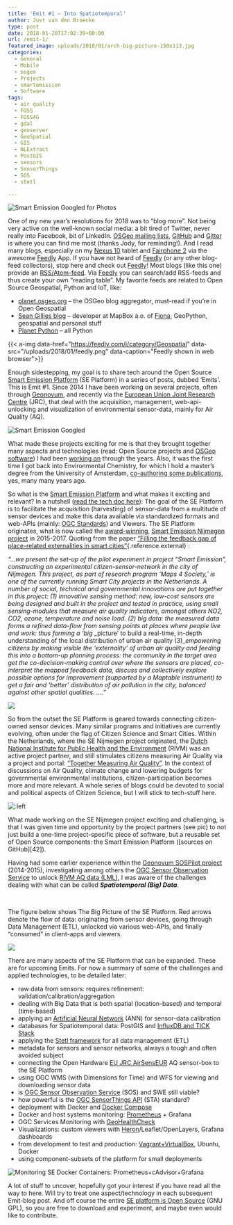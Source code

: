 ```yaml
---
title: 'Emit #1 – Into Spatiotemporal'
author: Just van den Broecke
type: post
date: 2018-01-20T17:02:39+00:00
url: /emit-1/
featured_image: uploads/2018/01/arch-big-picture-150x113.jpg
categories:
  - General
  - Mobile
  - osgeo
  - Projects
  - smartemission
  - Software
tags:
  - air quality
  - FOSS
  - FOSS4G
  - gdal
  - geoserver
  - GeoSpatial
  - GIS
  - NLExtract
  - PostGIS
  - sensors
  - SensorThings
  - SOS
  - stetl

---
```

![Smart Emission Googled for Photos](/uploads/2018/01/se-google-photo.jpg)

One of my new year&#8217;s resolutions for 2018 was to &#8220;blog more&#8221;. Not being very active on the well-known social media: a bit tired of Twitter, never really into Facebook, bit of LinkedIn. [OSGeo mailing lists][8], [GitHub][9] and [Gitter][10] is where you can find me most (thanks Jody, for reminding!). And I read many blogs, especially on my [Nexus 10][11] tablet and [Fairphone 2][12] via the awesome [Feedly][13] App. If you have not heard of [Feedly][13] (or any other blog-feed collectors), stop here and check out [Feedly][13]! Most blogs (like this one) provide an [RSS/Atom-feed][1]. Via [Feedly][13] you can search/add RSS-feeds and thus create your own &#8220;reading table&#8221;. My favorite feeds are related to Open Source Geospatial, Python and IoT, like:

  * [planet.osgeo.org][2] &#8211; the OSGeo blog aggregator, must-read if you&#8217;re in Open Geospatial
  * [Sean Gillies blog][3] &#8211; developer at MapBox a.o. of [Fiona][4], GeoPython, geospatial and personal stuff
  * [Planet Python][5] &#8211; all Python

  {{< a-img data-href="https://feedly.com/i/category/Geospatial" data-src="/uploads/2018/01/feedly.png" data-caption="Feedly shown in web browser">}}

Enough sidestepping, my goal is to share tech around the Open Source [Smart Emission Platform][14] (SE Platform) in a series of posts, dubbed  &#8216;Emits&#8217;. This is Emit #1. Since 2014 I have been working on several projects, often through [Geonovum][6], and recently via the [European Union Joint Research Centre][15] (JRC), that deal with the acquisition, management, web-api-unlocking and visualization of environmental sensor-data, mainly for Air Quality (AQ).

![Smart Emission Googled](/uploads/2018/01/se-google.jpg)

What made these projects exciting for me is that they brought together many aspects and technologies (read: Open Source projects and [OSGeo software][16]) I had been [working on][17] through the years. Also, it was the first time I got back into Environmental Chemistry, for which I hold a master&#8217;s degree from the University of Amsterdam, [co-authoring some publications][18], yes, many many years ago.

So what is the [Smart Emission Platform][14] and what makes it exciting and relevant? In a nutshell ([read the tech doc here][19]): The goal of the SE Platform is to facilitate the acquisition (harvesting)  of sensor-data from a multitude of sensor devices and make this data available via standardized formats and web-APIs (mainly: [OGC Standards][20]) and Viewers. The SE Platform originates, what is now called the [award-winning][21], [Smart Emission Nijmegen project][22] in 2015-2017. Quoting from the paper [&#8220;Filling the feedback gap of place-related externalities in smart cities&#8221;][7]{.reference.external} :

_“…we present the set-up of the pilot experiment in project “Smart Emission”,_ _constructing an experimental citizen-sensor-network in the city of Nijmegen. This project, as part of_ _research program ‘Maps 4 Society,’ is one of the currently running Smart City projects in the_ _Netherlands. A number of social, technical and governmental innovations are put together in this_ _project: (1) innovative sensing method: new, low-cost sensors are being designed and built in the_ _project and tested in practice, using small sensing-modules that measure air quality indicators,_ _amongst others NO2, CO2, ozone, temperature and noise load. (2) big data: the measured data forms_ _a refined data-flow from sensing points at places where people live and work: thus forming a ‘big_ _picture’ to build a real-time, in-depth understanding of the local distribution of urban air quality (3)__empowering citizens by making visible the ‘externality’ of urban air quality and feeding this into a_ _bottom-up planning process: the community in the target area get the co-decision-making control over_ _where the sensors are placed, co-interpret the mapped feedback data, discuss and collectively explore_ _possible options for improvement (supported by a Maptable instrument) to get a fair and ‘better’_ _distribution of air pollution in the city, balanced against other spatial qualities. ….”_

![ ](/uploads/2018/01/se-nijmegen.jpg)

So from the outset the SE Platform is geared towards connecting citizen-owned sensor devices. Many similar programs and initiatives are currently evolving, often under the flag of Citizen Science and Smart Cities. Within the Netherlands, where the SE Nijmegen project originated, the [Dutch National Institute for Public Health and the Environment][23] (RIVM) was an active project partner, and still stimulates citizens measuring Air Quality via a project and portal: [&#8220;Together Measuring Air Quality&#8221;][24]. In the context of discussions on Air Quality, climate change and lowering budgets for governmental environmental institutions, citizen-participation becomes more and more relevant. A whole series of blogs could be devoted to social and political aspects of Citizen Science, but I will stick to tech-stuff here.

![:left](/uploads/2018/01/se-partners.png)

What made working on the SE Nijmegen project exciting and challenging, is that I was given time and opportunity by the project partners (see pic) to not just build a one-time project-specific piece of software, but a reusable set of Open Source components: the Smart Emission Platform ([sources on GitHub][42]).

Having had some earlier experience within the [Geonovum SOSPilot project][25] (2014-2015), investigating among others the [OGC Sensor Observation Service][26] to unlock [RIVM AQ data (LML)][28], I was aware of the challenges dealing with what can be called _**Spatiotemporal (Big) Data**_.

&nbsp;  

The figure below shows The Big Picture of the SE Platform. Red arrows denote the flow of data: originating from sensor devices, going through Data Management (ETL), unlocked via various web-APIs, and finally &#8220;consumed&#8221; in client-apps and viewers.

![ ](/uploads/2018/01/arch-big-picture.jpg)

There are many aspects of the SE Platform that can be expanded. These are for upcoming Emits. For now a summary of some of the challenges and applied technologies, to be detailed later:

  * raw data from sensors: requires refinement: validation/calibration/aggregation
  * dealing with Big Data that is both spatial (location-based) and temporal (time-based)
  * applying an [Artificial Neural Network][27] (ANN) for sensor-data calibration
  * databases for Spatiotemporal data: PostGIS and [InfluxDB and TICK Stack][29]
  * applying the [Stetl framework][30] for all data management (ETL)
  * metadata for sensors and sensor networks, always a tough and often avoided subject
  * connecting the Open Hardware [EU JRC AirSensEUR][31] AQ sensor-box to the SE Platform
  * using OGC WMS (with Dimensions for Time) and WFS for viewing and downloading sensor data
  * is [OGC Sensor Observation Service][32] (SOS) and SWE still viable?
  * how powerful is the [OGC SensorThings API][33] (STA) standard?
  * deployment with Docker and [Docker Compose][34]
  * Docker and host systems monitoring: [Prometheus][35] + Grafana
  * OGC Services Monitoring with [GeoHealthCheck][36]
  * Visualizations: custom viewers with [Heron][37]/Leaflet/OpenLayers, Grafana dashboards
  * from development to test and production: [Vagrant+VirtualBox][38], Ubuntu, Docker
  * using component-subsets of the platform for small deployments

  ![Monitoring SE Docker Containers: Prometheus+cAdvisor+Grafana](/uploads/2018/01/docker-monitoring.jpg)

A lot of stuff to uncover, hopefully got your interest if you have read all the way to here. Will try to treat one aspect/technology in each subsequent Emit-blog post. And off course the entire [SE platform is Open Source][39] (GNU GPL), so you are free to download and experiment, and maybe even would like to contribute.

 [1]: https://justobjects.nl/feed/
 [2]: http://planet.osgeo.org/
 [3]: https://sgillies.net/
 [4]: http://toblerity.org/fiona/
 [5]: http://planetpython.org/
 [6]: https://www.geonovum.nl/
 [7]: http://www.ru.nl/publish/pages/774337/carton_etall_aesop-2015_v11_filling_thefeedback_gap_ofexternalities_insmartcities.pdf
 [8]: https://lists.osgeo.org/mailman/listinfo
 [9]: https://github.com/justb4
 [10]: https://gitter.im/geopython/
 [11]: https://en.wikipedia.org/wiki/Nexus_10
 [12]: https://www.fairphone.com
 [13]: https://feedly.com
 [14]: http://data.smartemission.nl/
 [15]: https://ec.europa.eu/jrc/en
 [16]: https://www.osgeo.org/
 [17]: https://justobjects.nl/projects/
 [18]: https://justobjects.nl/writings/publications/
 [19]: http://smartplatform.readthedocs.io/
 [20]: http://www.opengeospatial.org/
 [21]: http://smartemission.ruhosting.nl/visitors/
 [22]: http://smartemission.ruhosting.nl/
 [23]: http://rivm.nl
 [24]: https://www.samenmetenaanluchtkwaliteit.nl/
 [25]: http://sensors.geonovum.nl/
 [26]: https://en.wikipedia.org/wiki/Sensor_Observation_Service
 [27]: https://en.wikipedia.org/wiki/Artificial_neural_network
 [28]: http://www.lml.rivm.nl/
 [29]: https://www.influxdata.com/time-series-platform/
 [30]: http://www.stetl.org/
 [31]: http://www.airsenseur.org/
 [32]: http://www.opengeospatial.org/standards/sos
 [33]: http://www.opengeospatial.org/standards/sensorthings
 [34]: https://docs.docker.com/compose/
 [35]: https://prometheus.io/
 [36]: http://geohealthcheck.org/
 [37]: http://heron-mc.org/
 [38]: https://www.vagrantup.com/
 [39]: https://github.com/geonovum/smartemission/
